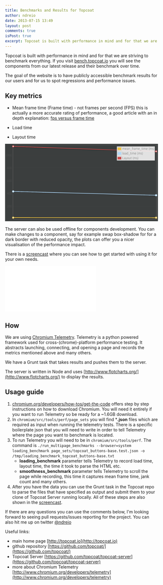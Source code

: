```yaml
---
title: Benchmarks and Results for Topcoat
author: ndreio
date: 2013-07-15 13:49
layout: post
comments: true
isPost: true
excerpt: Topcoat is built with performance in mind and for that we are striving to benchmark everything. If you visit [bench.topcoat.io](http://bench.topcoat.io) you will see the components from our latest release and their benchmark over time.
---
```


Topcoat is built with performance in mind and for that we are striving to benchmark everything. If you visit [bench.topcoat.io](http://bench.topcoat.io) you will see the components from our latest release and their benchmark over time.

The goal of the website is to have publicly accessible benchmark results for our users and for us to spot regressions and performance issues.

## Key metrics
 * Mean frame time (Frame time) - not frames per second (FPS) this is actually a more accurate rating of performance, a good article with an in depth explanation: [fps versus frame time](http://www.mvps.org/directx/articles/fps_versus_frame_time.htm)

 * Load time

 * Layout time
 
 ![plot screenshot](screenshot.png "Plot screenshot")

The server can also be used offline for components development. You can make changes to a component, say for example swap box-shadow for for a dark border with reduced opacity, the plots can offer you a nicer visualisation of the performance impact.

There is a [screencast](http://www.youtube.com/watch?v=Mhw4Sf1WWwQ) where you can see how to get started with using it for your own needs.

<iframe class="video" src="//www.youtube.com/embed/Mhw4Sf1WWwQ" frameborder="0" allowfullscreen></iframe>

## How

We are using [Chromium Telemetry](http://www.chromium.org/developers/telemetry). Telemetry is a python powered framework used for cross-(chrome)-platform performance testing. It abstracts launching, connecting, and opening a page and records the metrics mentioned above and many others.

We have a Grunt task that takes results and pushes them to the server.

The server is written in Node and uses [http://www.flotcharts.org/](http://www.flotcharts.org/) to display the results.

## Usage guide

1. [chromium.org/developers/how-tos/get-the-code](http://www.chromium.org/developers/how-tos/get-the-code) offers step by step instructions on how to download Chromium. You will need it entirely if you want to run Telemetry so be ready for a ~1.6GB download.
2. In `chromium/src/tools/perf/page_sets` you will find ***.json** files which are required as input when running the telemetry tests. There is a specific boilerplate json that you will need to write in order to tell Telemetry where the page you want to benchmark is located.
3. To run Telemetry you will need to be in `chromium/src/tools/perf`. The command is
	`./run_multipage_benchmarks --browser=system loading_benchmark page_sets/topcoat_buttons-base.test.json -o /tmp/loading_benchmark_topcoat_buttons-base.txt`
	* **loading_benchmark** parameter tells Telemetry to record load time, layout time, the time it took to parse the HTML etc.
	* **smoothness_benchmark** parameter tells Telemetry to scroll the page while recording, this time it captures mean frame time, jank count and many others.
4. After you have the data you can use the Grunt task in the Topcoat repo to parse the files that have specified as output and submit them to your clone of Topcoat Server running locally.
All of these steps are also shown in the [screencast](http://www.youtube.com/watch?v=Mhw4Sf1WWwQ).

If there are any questions you can use the comments below, I'm looking forward to seeing pull requests/issues reporting for the project. You can also hit me up on twitter [@ndreio](http://twitter.com/ndreio)

Useful links:

* main home page [http://topcoat.io](http://topcoat.io)
* github repository [https://github.com/topcoat/](https://github.com/topcoat/)
* Topcoat Server [https://github.com/topcoat/topcoat-server](https://github.com/topcoat/topcoat-server)
* more about Chromium Telemetry [http://www.chromium.org/developers/telemetry](http://www.chromium.org/developers/telemetry)